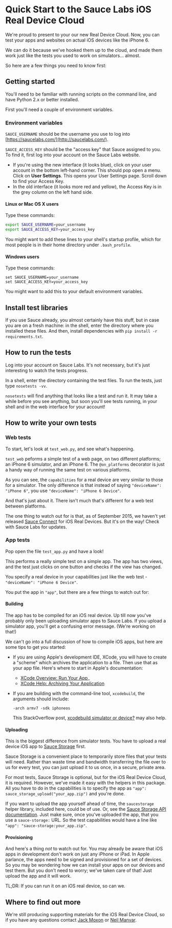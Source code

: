 # Quick Start to the Sauce Labs iOS Real Device Cloud

We're proud to present to your our new Real Device Cloud. Now, you
can test your apps and websites on actual iOS devices like the iPhone 6. 

We can do it because we've hooked them up to the cloud, and made them
work just like the tests you used to work on simulators... almost.

So here are a few things you need to know first:

## Getting started

You'll need to be familiar with running scripts on the command line, and have
Python 2.x or better installed.

First you'll need a couple of environment variables. 

### Environment variables

`SAUCE_USERNAME` should be the 
username you use to log into [https://saucelabs.com/](http://saucelabs.com/). 

`SAUCE_ACCESS_KEY` should be the "access key" that Sauce assigned to you. To find it, first log into
your account on the Sauce Labs website.
* If you're using the new interface (it looks blue), click on your user account in the bottom left-hand
  corner. This should pop open a menu. Click on **User Settings**. This opens your User Settings page. 
  Scroll down to find your Access Key.
* In the old interface (it looks more red and yellow), the Access Key is in the grey column on the 
  left hand side.


#### Linux or Mac OS X users

Type these commands:

```bash
export SAUCE_USERNAME=your_username
export SAUCE_ACCESS_KEY=your_access_key
```

You might want to add these lines to your shell's startup profile, which for most people
is in their home directory under `.bash_profile`.

#### Windows users

Type these commands:

```
set SAUCE_USERNAME=your_username
set SAUCE_ACCESS_KEY=your_access_key
```

You might want to add this to your default environment variables.

## Install test libraries

If you use Sauce already, you almost certainly have this stuff, but in case you are 
on a fresh machine: in the shell, enter the directory where you installed these files.
And then, install dependencies with `pip install -r requirements.txt`.

## How to run the tests

Log into your account on Sauce Labs. It's not necessary, but it's just interesting to watch the tests
progress.

In a shell, enter the directory containing the test files. To run the tests, just type `nosetests -vv`. 

`nosetests` will find anything that looks like a test and run it. It may take a while before you
see anything, but soon you'll see tests running, in your shell and in the web interface for your account!


## How to write your own tests

### Web tests

To start, let's look at `test_web.py`, and see what's happening. 

`test_web` peforms a simple test of a web page, on two different platforms; an iPhone 6 simulator, and 
an iPhone 6. The `@on_platforms` decorator is just a handy way of running the same test on various platforms.

As you can see, the `capabilities` for a real device are very similar to those for a simulator. 
The only difference is that instead of saying `"deviceName": "iPhone 6"`, you use `"deviceName": "iPhone 6 Device"`.

And that's just about it. There isn't much that's different for a web test between platforms.

The one thing to watch out for is that, as of September 2015, we haven't yet released [Sauce Connect](https://docs.saucelabs.com/reference/sauce-connect/) for iOS 
Real Devices. But it's on the way! Check with Sauce Labs for updates.

### App tests

Pop open the file `test_app.py` and have a look!

This performs a really simple test on a simple app. The app has two views, and the test just clicks on 
one button and checks if the view has changed.

You specify a real device in your capabilities just like the web test - `"deviceName": "iPhone 6 Device"`. 

You put the app in `"app"`, but there are a few things to watch out for:

#### Building

The app has to be compiled for an iOS real device. Up till now you've probably only been uploading simulator apps to Sauce Labs. If
you upload a simulator app, you'll get a confusing error message. (We're working on that!)

We can't go into a full discussion of how to compile iOS apps, but here are some tips to get you started:

* If you are using Apple's development IDE, XCode, you will have to create a "scheme" which archives the application to a file. Then
  use that as your app file. Here's where to start in Apple's documentation: 
  * [XCode Overview: Run Your App](https://developer.apple.com/library/ios/documentation/ToolsLanguages/Conceptual/Xcode_Overview/RunYourApp.html)_ 
  * [XCode Help: Archiving Your Application](https://developer.apple.com/library/ios/recipes/xcode_help-scheme_editor/Articles/SchemeArchive.html) 
* If you are building with the command-line tool, `xcodebuild`, the arguments should include:

  `-arch armv7 -sdk iphoneos`

  This StackOverflow post, 
  [xcodebuild simulator or device?](http://stackoverflow.com/questions/5010062/xcodebuild-simulator-or-device) may also help.

#### Uploading

This is the biggest difference from simulator tests. You have to upload a real device iOS app to 
[Sauce Storage](https://support.saucelabs.com/customer/portal/articles/2018312-uploading-apps-to-sauce-storage) first.

Sauce Storage is a convenient place to temporarily store files that your tests will need. Rather than waste time and bandwidth
transferring the file over to us for every test, you can just upload it to us once, in a secure, private area.

For most tests, Sauce Storage is optional, but for the iOS Real Device Cloud, it is required. However, we've made it 
easy with the helpers in this package. All you have to do in the capabilities is to specify the app as 
`"app": sauce_storage_upload("your_app.zip")` and you're done.

If you want to upload the app yourself ahead of time, the `saucestorage` helper library, included here, could be of use. Or, 
see the [Sauce Storage API documentation](https://docs.saucelabs.com/reference/rest-api/#temporary-storage). Just make sure, once
you've uploaded the app, that you use a `sauce-storage:` URL. So the test capabilities would have a line like `"app": "sauce-storage:your_app.zip"`.


#### Provisioning

And here's a thing *not* to watch out for. You may already be aware that iOS apps in development don't work on just any iPhone or iPad.
In Apple parlance, the apps need to be signed and provisioned for a set of devices. So you may be wondering how we can install
your apps on our devices and test them. But you don't need to worry; we've taken care of that! Just upload the app and it will work.

TL;DR: If you can run it on an iOS real device, so can we. 

## Where to find out more

We're still producing supporting materials for the iOS Real Device Cloud, so if you have any questions contact [Jack Moxon](mailto:jack@saucelabs.com) 
or [Neil Manvar](mailto:neil@saucelabs.com).
